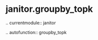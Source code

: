 janitor.groupby\_topk
=====================

.. currentmodule:: janitor

.. autofunction:: groupby_topk